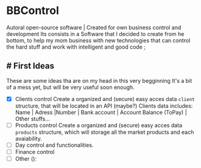 # BBControl
Autoral open-source software | Created for own business control and development
    Its consists in a Software that I decided to create from he bottom, to help my mom business with new technologies that can control the hard stuff and work with intelligent and good code
;





 ## # First Ideas
These are some ideas tha are on my head in this very begginning It's a bit of a mess yet, but will be very useful soon enough.

- [X] Clients control
    Create a organized and (secure) easy acces data `client `structure, that will be located in an API (maybe?)
    Clients data includes:  Name | Adress |Number | Bank account |  Account Balance (ToPay) | Other stuffs... 
- [ ] Products control
    Create a organized and (secure) easy acces data `products` structure, which will storage all the market products and each avaiability.
- [ ] Day control and functionalities.
- [ ] Finance control
- [ ] Other (): 

